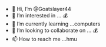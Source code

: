 - 👋 Hi, I’m @Goatslayer44
- 👀 I’m interested in ... 💰
- 🌱 I’m currently learning ...computers
- 💞️ I’m looking to collaborate on ... 💰
- 📫 How to reach me ...hmu


<!---
Goatslayer44/Goatslayer44 is a ✨ special ✨ repository because its `README.md` (this file) appears on your GitHub profile.
You can click the Preview link to take a look at your changes.
--->
